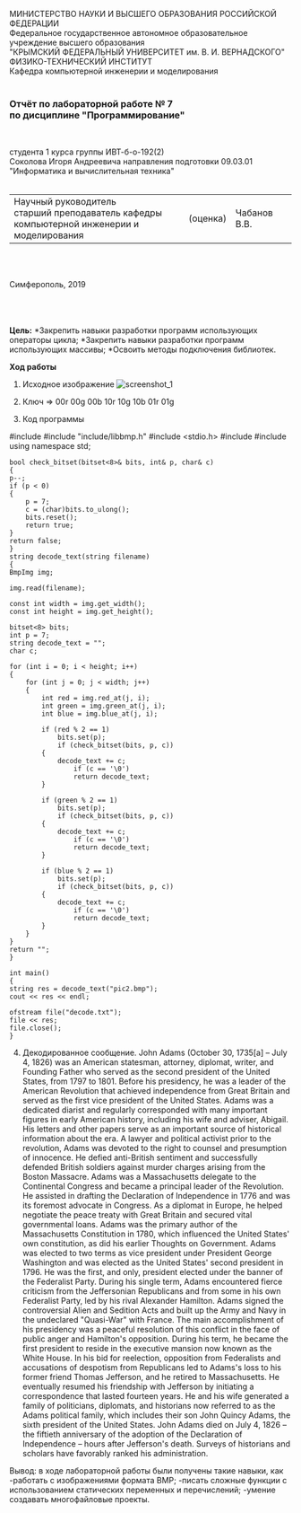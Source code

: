 МИНИСТЕРСТВО НАУКИ  И ВЫСШЕГО ОБРАЗОВАНИЯ РОССИЙСКОЙ ФЕДЕРАЦИИ  
Федеральное государственное автономное образовательное учреждение высшего образования  
"КРЫМСКИЙ ФЕДЕРАЛЬНЫЙ УНИВЕРСИТЕТ им. В. И. ВЕРНАДСКОГО"  
ФИЗИКО-ТЕХНИЧЕСКИЙ ИНСТИТУТ  
Кафедра компьютерной инженерии и моделирования
<br/><br/>

### Отчёт по лабораторной работе № 7<br/> по дисциплине "Программирование"
<br/>

студента 1 курса группы ИВТ-б-о-192(2)  
Соколова Игоря Андреевича 
направления подготовки 09.03.01 "Информатика и вычислительная техника"  
<br/>

<table>
<tr><td>Научный руководитель<br/> старший преподаватель кафедры<br/> компьютерной инженерии и моделирования</td>
<td>(оценка)</td>
<td>Чабанов В.В.</td>
</tr>
</table>
<br/><br/>

Симферополь, 2019

<br/><br/><br/>**Цель:** 
*Закрепить навыки разработки программ использующих операторы цикла;
*Закрепить навыки разработки программ использующих массивы;
*Освоить методы подключения библиотек.

**Ход работы**
1) Исходное изображение
![screenshot_1](https://neroid.ru/wp-content/uploads/2020/02/pic2.bmp)

2) Ключ => 00r 00g 00b 10r 10g 10b 01r 01g

3) Код программы 

#include <iostream>
#include "include/libbmp.h"
#include <stdio.h>
#include <fstream>
#include <bitset>
using namespace std;

  	bool check_bitset(bitset<8>& bits, int& p, char& c)
    {
    p--;
	if (p < 0)
	{
		p = 7;
		c = (char)bits.to_ulong();
		bits.reset();
		return true;
	}
	return false;
    }
    string decode_text(string filename)
    {
	BmpImg img;
    
	img.read(filename);

	const int width = img.get_width();
	const int height = img.get_height();

	bitset<8> bits;
	int p = 7;
	string decode_text = "";
	char c;

	for (int i = 0; i < height; i++)
	{
		for (int j = 0; j < width; j++)
		{
			int red = img.red_at(j, i);
			int green = img.green_at(j, i);
			int blue = img.blue_at(j, i);

			if (red % 2 == 1)
				bits.set(p);
		    	if (check_bitset(bits, p, c))
			{
				decode_text += c;
			    	if (c == '\0')
					return decode_text;
			}

			if (green % 2 == 1)
				bits.set(p);
			    if (check_bitset(bits, p, c))
			{
				decode_text += c;
				    if (c == '\0')
					return decode_text;
			}

			if (blue % 2 == 1)
				bits.set(p);
			    if (check_bitset(bits, p, c))
			{
				decode_text += c;
			    	if (c == '\0')
					return decode_text;
			}
		}
	}
	return "";
    }

    int main()
    {
	string res = decode_text("pic2.bmp");
	cout << res << endl;

	ofstream file("decode.txt");
	file << res;
	file.close();
    }

4) Декодированное сообщение.
John Adams (October 30, 1735[a] – July 4, 1826) was an American statesman, attorney, diplomat, writer, and Founding Father who served as the second president of the United States, from 1797 to 1801. Before his presidency, he was a leader of the American Revolution that achieved independence from Great Britain and served as the first vice president of the United States. Adams was a dedicated diarist and regularly corresponded with many important figures in early American history, including his wife and adviser, Abigail. His letters and other papers serve as an important source of historical information about the era. 
A lawyer and political activist prior to the revolution, Adams was devoted to the right to counsel and presumption of innocence. He defied anti-British sentiment and successfully defended British soldiers against murder charges arising from the Boston Massacre. Adams was a Massachusetts delegate to the Continental Congress and became a principal leader of the Revolution. He assisted in drafting the Declaration of Independence in 1776 and was its foremost advocate in Congress. As a diplomat in Europe, he helped negotiate the peace treaty with Great Britain and secured vital governmental loans. Adams was the primary author of the Massachusetts Constitution in 1780, which influenced the United States' own constitution, as did his earlier Thoughts on Government. 
Adams was elected to two terms as vice president under President George Washington and was elected as the United States' second president in 1796. He was the first, and only, president elected under the banner of the Federalist Party. During his single term, Adams encountered fierce criticism from the Jeffersonian Republicans and from some in his own Federalist Party, led by his rival Alexander Hamilton. Adams signed the controversial Alien and Sedition Acts and built up the Army and Navy in the undeclared "Quasi-War" with France. The main accomplishment of his presidency was a peaceful resolution of this conflict in the face of public anger and Hamilton's opposition. During his term, he became the first president to reside in the executive mansion now known as the White House. 
In his bid for reelection, opposition from Federalists and accusations of despotism from Republicans led to Adams's loss to his former friend Thomas Jefferson, and he retired to Massachusetts. He eventually resumed his friendship with Jefferson by initiating a correspondence that lasted fourteen years. He and his wife generated a family of politicians, diplomats, and historians now referred to as the Adams political family, which includes their son John Quincy Adams, the sixth president of the United States. John Adams died on July 4, 1826 – the fiftieth anniversary of the adoption of the Declaration of Independence – hours after Jefferson's death. Surveys of historians and scholars have favorably ranked his administration.

Вывод:
в ходе лабораторной работы были получены такие навыки, как
-работать с изображениями формата BMP;
-писать сложные функции с использованием статических переменных и перечислений;
-умение создавать многофайловые проекты.




